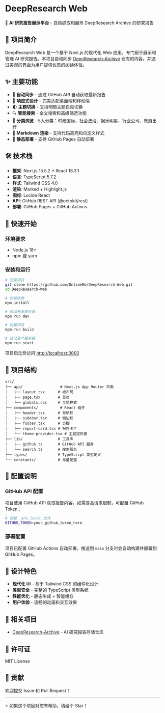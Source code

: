 # DeepResearch Web

🤖 **AI 研究报告展示平台** - 自动抓取和展示 DeepResearch Archive 的研究报告

## 📖 项目简介

DeepResearch Web 是一个基于 Next.js 的现代化 Web 应用，专门用于展示和管理 AI 研究报告。本项目自动同步 [DeepResearch-Archive](https://github.com/OnlineMo/DeepResearch-Archive) 仓库的内容，并通过美观的界面为用户提供优质的阅读体验。

## ✨ 主要功能

- 🔄 **自动同步** - 通过 GitHub API 自动获取最新报告
- 📱 **响应式设计** - 完美适配桌面端和移动端
- 🌓 **主题切换** - 支持明暗主题自动切换
- 🔍 **智能搜索** - 全文搜索和高级筛选功能
- 📂 **分类浏览** - 5大分类：时政国际、社会法治、娱乐明星、行业公司、旅游出行
- 📝 **Markdown 渲染** - 支持代码高亮和自定义样式
- 🚀 **静态部署** - 支持 GitHub Pages 自动部署

## 🛠 技术栈

- **框架**: Next.js 15.5.2 + React 18.3.1
- **语言**: TypeScript 5.7.2
- **样式**: Tailwind CSS 4.0
- **渲染**: Marked + Highlight.js
- **图标**: Lucide React
- **API**: GitHub REST API (@octokit/rest)
- **部署**: GitHub Pages + GitHub Actions

## 🚀 快速开始

### 环境要求

- Node.js 18+
- npm 或 yarn

### 安装和运行

```bash
# 克隆项目
git clone https://github.com/OnlineMo/DeepResearch-Web.git
cd DeepResearch-Web

# 安装依赖
npm install

# 启动开发服务器
npm run dev

# 构建项目
npm run build

# 启动生产服务器
npm run start
```

项目启动后访问 [http://localhost:3000](http://localhost:3000)

## 📁 项目结构

```
src/
├── app/                 # Next.js App Router 页面
│   ├── layout.tsx      # 根布局
│   ├── page.tsx        # 首页
│   └── globals.css     # 全局样式
├── components/          # React 组件
│   ├── header.tsx      # 导航栏
│   ├── sidebar.tsx     # 侧边栏
│   ├── footer.tsx      # 页脚
│   ├── report-card.tsx # 报告卡片
│   └── theme-provider.tsx # 主题提供者
├── lib/                # 工具库
│   ├── github.ts       # GitHub API 服务
│   └── search.ts       # 搜索服务
├── types/              # TypeScript 类型定义
└── constants/          # 常量配置
```

## 🔧 配置说明

### GitHub API 配置

项目使用 GitHub API 获取报告内容。如需提高请求限制，可配置 GitHub Token：

```bash
# 创建 .env.local 文件
GITHUB_TOKEN=your_github_token_here
```

### 部署配置

项目已配置 GitHub Actions 自动部署。推送到 `main` 分支时会自动构建并部署到 GitHub Pages。

## 🎨 设计特色

- **现代化 UI** - 基于 Tailwind CSS 的组件化设计
- **类型安全** - 完整的 TypeScript 类型系统
- **性能优化** - 静态生成 + 智能缓存
- **用户体验** - 流畅的动画和交互效果

## 📖 相关项目

- [DeepResearch-Archive](https://github.com/OnlineMo/DeepResearch-Archive) - AI 研究报告存储仓库

## 📄 许可证

MIT License

## 👥 贡献

欢迎提交 Issue 和 Pull Request！

---

⭐ 如果这个项目对您有帮助，请给个 Star！
